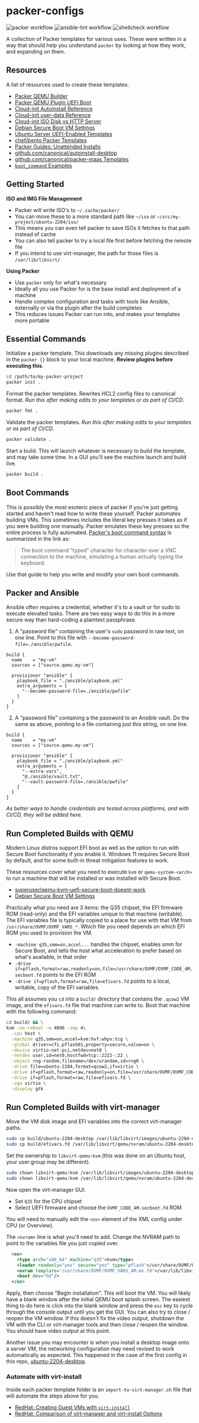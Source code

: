 # packer-configs

![packer workflow](https://github.com/straysheep-dev/packer-configs/actions/workflows/packer.yml/badge.svg) ![ansible-lint workflow](https://github.com/straysheep-dev/packer-configs/actions/workflows/ansible-lint.yml/badge.svg) ![shellcheck workflow](https://github.com/straysheep-dev/packer-configs/actions/workflows/shellcheck.yml/badge.svg)

A collection of Packer templates for various uses. These were written in a way that should help you understand `packer` by looking at how they work, and expanding on them.


## Resources

A list of resources used to create these templates.

- [Packer QEMU Builder](https://developer.hashicorp.com/packer/integrations/hashicorp/qemu/latest/components/builder/qemu#basic-example)
- [Packer QEMU Plugin UEFI Boot](https://github.com/hashicorp/packer-plugin-qemu/issues/97)
- [Cloud-init Autoinstall Reference](https://canonical-subiquity.readthedocs-hosted.com/en/latest/reference/autoinstall-reference.html#user-data)
- [Cloud-init user-data Reference](https://docs.cloud-init.io/en/latest/reference/examples.html)
- [Cloud-init ISO Disk vs HTTP Server](https://cloudinit.readthedocs.io/en/latest/howto/launch_qemu.html#create-an-iso-disk)
- [Debian Secure Boot VM Settings](https://wiki.debian.org/SecureBoot/VirtualMachine)
- [Ubuntu Server UEFI-Enabled Templates](https://github.com/shantanoo-desai/packer-ubuntu-server-uefi/blob/main/templates/ubuntu.pkr.hcl)
- [chef/bento Packer Templates](https://github.com/chef/bento/blob/6fe9fa20d1f37e916a7babdee87c89ba38ce54a4/packer_templates/pkr-builder.pkr.hcl)
- [Packer Guides: Unattended Installs](https://developer.hashicorp.com/packer/guides/automatic-operating-system-installs/preseed_ubuntu)
- [github.com/canonical/autoinstall-desktop](https://github.com/canonical/autoinstall-desktop)
- [github.com/canonical/packer-maas Templates](https://github.com/canonical/packer-maas/blob/main/ubuntu/ubuntu-lvm.pkr.hcl)
- [`boot_command` Examples](https://developer.hashicorp.com/packer/docs/community-tools#templates)


## Getting Started

**ISO and IMG File Management**

- Packer will write ISO's to `~/.cache/packer/`
- You can move these to a more standard path like `~/iso` or `~/src/my-project/ubuntu-2204/iso/`
- This means you can even tell packer to save ISOs it fetches to that path instead of cache
- You can also tell packer to try a local file first before fetching the remote file
- If you intend to use virt-manager, the path for those files is `/var/lib/libvirt/`

**Using Packer**

- Use `packer` only for what's necessary
- Ideally all you use Packer for is the base install and deployment of a machine
- Handle complex configuration and tasks with tools like Ansible, externally or via the plugin after the build completes
- This reduces issues Packer can run into, and makes your templates more portable


## Essential Commands

Initialize a packer template. This downloads any missing plugins described in the `packer {}` block to your local machine. **Review plugins before executing this**.

```bash
cd /path/to/my-packer-project
packer init .
```

Format the packer templates. Rewrites HCL2 config files to canonical format. *Run this after making edits to your templates or as part of CI/CD*.

```bash
packer fmt .
```

Validate the packer templates. *Run this after making edits to your templates or as part of CI/CD*.

```bash
packer validate .
```

Start a build. This will launch whatever is necessary to build the template, and may take some time. In a GUI you'll see the machine launch and build live.

```bash
packer build .
```


## Boot Commands

This is possibly the most esoteric piece of packer if you're just getting started and haven't read how to write these yourself. Packer automates building VMs. This sometimes includes the literal key presses it takes as if you were building one manually. Packer emulates these key presses so the entire process is fully automated. [Packer's boot command syntax](https://developer.hashicorp.com/packer/integrations/hashicorp/qemu/latest/components/builder/qemu#boot-configuration) is summarized in the link as:

> The boot command "typed" character for character over a VNC connection to the machine, simulating a human actually typing the keyboard.

Use that guide to help you write and modify your own boot commands.


## Packer and Ansible

Ansible often requires a credential, whether it's to a vault or for sudo to execute elevated tasks. There are two easy ways to do this in a more secure way than hard-coding a plaintext passphrase.

1. A "password file" containing the user's `sudo` password in raw text, on one line. Point to this file with `--become-password-file=./ansible/pwfile`.


```hcl
build {
  name    = "my-vm"
  sources = ["source.qemu.my-vm"]

  provisioner "ansible" {
    playbook_file = "./ansible/playbook.yml"
    extra_arguments = [
      "--become-password-file=./ansible/pwfile"
    ]
  }
}
```

2. A "password file" containing a the password to an Ansible vault. Do the same as above, pointing to a file containing just this string, on one line.

```hcl
build {
  name    = "my-vm"
  sources = ["source.qemu.my-vm"]

  provisioner "ansible" {
    playbook_file = "./ansible/playbook.yml"
    extra_arguments = [
      "--extra-vars",
      "@./ansible/vault.txt",
      "--vault-password-file=./ansible/pwfile"
    ]
  }
}
```

*As better ways to handle credentials are tested across platforms, and with CI/CD, they will be added here.*


## Run Completed Builds with QEMU

Modern Linux distros support EFI boot as well as the option to run with Secure Boot functionality if you enable it. Windows 11 requires Secure Boot by default, and for some built-in threat mitigation features to work.

These resources cover what you need to execute `kvm` or `qemu-system-<arch>` to run a machine that will be installed or was installed with Secure Boot.

- [superuser/qemu-kvm-uefi-secure-boot-doesnt-work](https://superuser.com/questions/1703377/qemu-kvm-uefi-secure-boot-doesnt-work)
- [Debian Secure Boot VM Settings](https://wiki.debian.org/Secure%20Boot/VirtualMachine)

Practically what you need are 3 items: the Q35 chipset, the EFI firmware ROM (read-only) and the EFI variables unique to that machine (writable). The EFI variables file is typically copied to a place for use with that VM from `/usr/share/OVMF/OVMF_VARS_*`. Which file you need depends on which EFI ROM you used to provision the VM.

- `-machine q35,smm=on,accel...` handles the chipset, enables smm for Secure Boot, and tells the host what acceleration to prefer based on what's available, in that order
- `-drive if=pflash,format=raw,readonly=on,file=/usr/share/OVMF/OVMF_CODE_4M.secboot.fd` points to the EFI ROM
- `-drive if=pflash,format=raw,file=efivars.fd` points to a local, writable, copy of the EFI variables.

This all assumes you `cd` into a `build/` directory that contains the `.qcow2` VM image, and the `efivars.fd` file that machine can write to. Boot that machine with the following command:

```bash
cd build/ && \
kvm -no-reboot -m 4096 -smp 4\
  -cpu host \
  -machine q35,smm=on,accel=kvm:hvf:whpx:tcg \
  -global driver=cfi.pflash01,property=secure,value=on \
  -device virtio-net-pci,netdev=net0 \
  -netdev user,id=net0,hostfwd=tcp::2222-:22 \
  -object rng-random,filename=/dev/urandom,id=rng0 \
  -drive file=ubuntu-2204,format=qcow2,if=virtio \
  -drive if=pflash,format=raw,readonly=on,file=/usr/share/OVMF/OVMF_CODE_4M.secboot.fd \
  -drive if=pflash,format=raw,file=efivars.fd \
  -vga virtio \
  -display gtk

```


## Run Completed Builds with virt-manager

Move the VM disk image and EFI variables into the correct virt-manager paths.

```bash
sudo cp build/ubuntu-2204-desktop /var/lib/libvirt/images/ubuntu-2204-desktop.qcow2
sudo cp build/efivars.fd /var/lib/libvirt/qemu/nvram/ubuntu-2204-desktop_VARS.fd
```

Set the ownership to `libvirt-qemu:kvm` (this was done on an Ubuntu host, your user:group may be different).

```bash
sudo chown libvirt-qemu:kvm /var/lib/libvirt/images/ubuntu-2204-desktop.qcow2
sudo chown libvirt-qemu:kvm /var/lib/libvirt/qemu/nvram/ubuntu-2204-desktop_VARS.fd
```

Now open the virt-manager GUI.

- Set `Q35` for the CPU chipset
- Select UEFI firmware and choose the `OVMF_CODE_4M.secboot.fd` ROM

You will need to manually edit the `<os>` element of the XML config under CPU (or Overview).

The `<nvram>` line is what you'll need to add. Change the NVRAM path to point to the variables file you just copied over.

```xml
  <os>
    <type arch="x86_64" machine="q35">hvm</type>
    <loader readonly="yes" secure="yes" type="pflash">/usr/share/OVMF/OVMF_CODE_4M.secboot.fd</loader>
    <nvram template="/usr/share/OVMF/OVMF_VARS_4M.ms.fd">/var/lib/libvirt/qemu/nvram/ubuntu-2204-desktop_VARS.fd</nvram>
    <boot dev="hd"/>
  </os>
```

Apply, then choose "Begin installation". This will boot the VM. You will likely have a blank window after the initial QEMU boot splash screen. The easiest thing to do here is click into the blank window and press the `esc` key to cycle through the console output until you get the GUI. You can also try to close / reopen the VM window. If this doesn't fix the video output, shutdown the VM with the CLI or virt-manager tools and then close / reopen the window. You should have video output at this point.

Another issue you may encounter is when you install a desktop image onto a server VM, the networking configuration may need revised to work automatically as expected. This happened in the case of the first config in this repo, [ubuntu-2204-desktop](./ubuntu-2204-desktop/).


### Automate with virt-install

Inside each packer template folder is an `import-to-virt-manager.sh` file that will automate the steps above for you.

- [RedHat: Creating Guest VMs with `virt-install`](https://docs.redhat.com/en/documentation/red_hat_enterprise_linux/7/html/virtualization_deployment_and_administration_guide/sect-guest_virtual_machine_installation_overview-creating_guests_with_virt_install)
- [RedHat: Comparison of virt-manager and virt-install Options](https://docs.redhat.com/en/documentation/red_hat_enterprise_linux/7/html/virtualization_deployment_and_administration_guide/sect-virtual_machine_installation-virt-install-virt-manager-matrix)